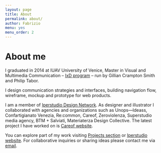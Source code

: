 ```yaml
---
layout: page
title: About
permalink: about/
author: Fabrizio
menu: yes
menu_order: 2
---
```


<script>
  (function(i,s,o,g,r,a,m){i['GoogleAnalyticsObject']=r;i[r]=i[r]||function(){
  (i[r].q=i[r].q||[]).push(arguments)},i[r].l=1*new Date();a=s.createElement(o),
  m=s.getElementsByTagName(o)[0];a.async=1;a.src=g;m.parentNode.insertBefore(a,m)
  })(window,document,'script','//www.google-analytics.com/analytics.js','ga');

  ga('create', 'UA-68671681-1', 'auto');
  ga('send', 'pageview');

</script>

<h1>About me</h1>

<p>
I graduated in 2014 at IUAV University of Venice, Master in Visual and Multimedia Communication – <a href="http://www.interaction-venice.com/" target="_blank">IxD program</a> – run by Gillian Crampton Smith and Philip Tabor.
</p>
I design communication strategies and interfaces, building navigation flow, wireframe, mockup and prototype for web products.
<p>
I am a member of <a href="http://www.iperstudio.net/about" target="_blank">Iperstudio Design Network</a>. As designer and illustrator I collaborated with agencies and organizations such as Unops—Ideass, Confartigianato Venezia, Re:common, Careof, Zeroviolenza, Superstudio media agency, BTM + Salviati, Materiaterza Design Collective. The latest project I have worked on is <a href="https://www.careof.org/" target="_blank">Careof website</a>.
</p>
<p>
You can explore part of my work visiting <a href="http://fabriziogoglia.com//Projects/">Projects section</a> or <a href="http://www.iperstudio.net" target="_blank">Iperstudio website</a>. For collaborative inquiries or sharing ideas please contact me via <a href="mailto:info@fabriziogoglia.com">email</a>.
</p>
